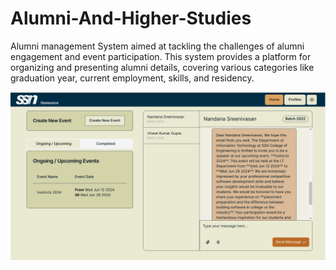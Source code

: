 # Alumni-And-Higher-Studies
  Alumni management System aimed at tackling the challenges of alumni engagement and event participation. This system provides a platform for organizing and presenting alumni details, covering various categories like graduation year, current employment, skills, and residency.
  
![Image Alt](https://github.com/anishLS3/Alumni-And-Higher-Studies/blob/b1bd471dea3480b842f437f6aa4335d06e2717f3/Alumnator.png)
